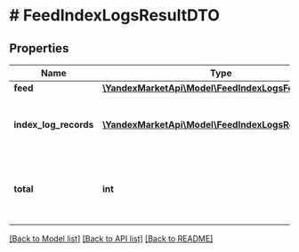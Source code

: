 # # FeedIndexLogsResultDTO

## Properties

Name | Type | Description | Notes
------------ | ------------- | ------------- | -------------
**feed** | [**\YandexMarketApi\Model\FeedIndexLogsFeedDTO**](FeedIndexLogsFeedDTO.md) |  | [optional]
**index_log_records** | [**\YandexMarketApi\Model\FeedIndexLogsRecordDTO[]**](FeedIndexLogsRecordDTO.md) | Список отчетов по индексации прайс-листа. | [optional]
**total** | **int** | Количество отчетов на всех страницах выходных данных. | [optional]

[[Back to Model list]](../../README.md#models) [[Back to API list]](../../README.md#endpoints) [[Back to README]](../../README.md)
